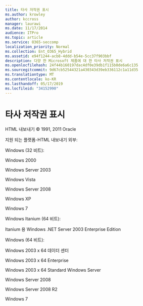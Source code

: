 ```yaml
---
title: 타사 저작권 표시
ms.author: krowley
author: kccross
manager: laurawi
ms.date: 11/17/2014
audience: ITPro
ms.topic: article
ms.service: O365-seccomp
localization_priority: Normal
ms.collection: Ent_O365_Hybrid
ms.assetid: e94f1244-acb8-4ddd-b54e-5cc37f903bbf
description: 다양 한 Microsoft 제품에 대 한 타사 저작권 표시
ms.openlocfilehash: 24f44b160197dac4df0e39db1f115b0de6a6c135
ms.sourcegitcommit: 9d67cb52544321a430343d39eb336112c1a11d35
ms.translationtype: MT
ms.contentlocale: ko-KR
ms.lasthandoff: 05/17/2019
ms.locfileid: "34152990"
---
```

# <a name="third-party-copyright-notices"></a>타사 저작권 표시

HTML 내보내기 © 1991, 2011 Oracle
  
지원 되는 플랫폼-HTML 내보내기 외부:
  
Windows (32 비트):
  
Windows 2000
  
Windows Server 2003
  
Windows Vista
  
Windows Server 2008
  
Windows XP
  
Windows 7
  
Windows Itanium (64 비트):
  
Itanium 용 Windows .NET Server 2003 Enterprise Edition
  
Windows (64 비트):
  
Windows 2003 x 64 데이터 센터
  
Windows 2003 x 64 Enterprise
  
Windows 2003 x 64 Standard Windows Server
  
Windows Server 2008
  
Windows Server 2008 R2
  
Windows 7
  

